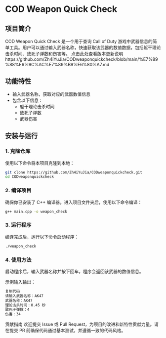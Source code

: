 # COD Weapon Quick Check

## 项目简介
COD Weapon Quick Check 是一个用于查询 Call of Duty 游戏中武器信息的简单工具。用户可以通过输入武器名称，快速获取该武器的数值数据，包括躯干理论击杀时间、致死子弹数和伤害等。
点击此处查看版本更新说明https://github.com/Zh4iYuJia/CODweaponquickcheck/blob/main/%E7%89%88%E6%9C%AC%E7%89%B9%E6%80%A7.md

## 功能特性
- 输入武器名称，获取对应的武器数值信息
- 包含以下信息：
  - 躯干理论击杀时间
  - 致死子弹数
  - 武器伤害

## 安装与运行

### 1. 克隆仓库
使用以下命令将本项目克隆到本地：

```bash
git clone https://github.com/Zh4iYuJia/CODweaponquickcheck.git
cd CODweaponquickcheck
```
### 2. 编译项目
确保你已安装了 C++ 编译器。进入项目文件夹后，使用以下命令编译：

```bash
g++ main.cpp -o weapon_check
```
### 3. 运行程序
编译完成后，运行以下命令启动程序：

```bash
./weapon_check
```
### 4. 使用方法
启动程序后，输入武器名称并按下回车，程序会返回该武器的数值信息。

示例输入输出：
```bash
复制代码
请输入武器名称：AK47
武器名称：AK47
理论击杀时间：0.45 秒
致死子弹数：4
伤害：34
```
贡献指南
欢迎提交 Issue 或 Pull Request，为项目的改进和新特性贡献力量。请在提交 PR 前确保代码通过基本测试，并遵循一致的代码风格。
